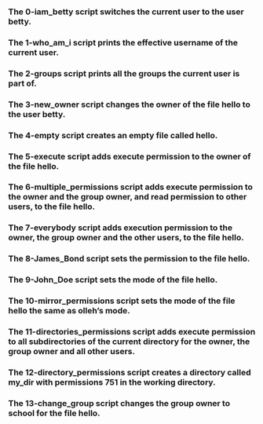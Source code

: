 ### The 0-iam_betty script switches the current user to the user betty.
### The 1-who_am_i script prints the effective username of the current user.
### The 2-groups script prints all the groups the current user is part of.
### The 3-new_owner script changes the owner of the file hello to the user betty.
### The 4-empty script creates an empty file called hello.
### The 5-execute script adds execute permission to the owner of the file hello.
### The 6-multiple_permissions script adds execute permission to the owner and the group owner, and read permission to other users, to the file hello.
### The 7-everybody script  adds execution permission to the owner, the group owner and the other users, to the file hello.
### The 8-James_Bond script sets the permission to the file hello.
### The 9-John_Doe script sets the mode of the file hello.
### The 10-mirror_permissions script sets the mode of the file hello the same as olleh’s mode.
### The 11-directories_permissions script adds execute permission to all subdirectories of the current directory for the owner, the group owner and all other users.
### The 12-directory_permissions script creates a directory called my_dir with permissions 751 in the working directory.
### The 13-change_group script  changes the group owner to school for the file hello.
